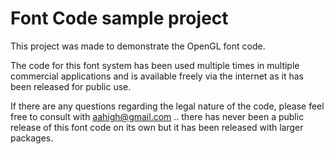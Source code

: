 # Font Code sample project

This project was made to demonstrate the OpenGL font code.

The code for this font system has been used multiple times in multiple commercial applications and is available freely via
the internet as it has been released for public use.

If there are any questions regarding the legal nature of the code, please feel free to consult with aahigh@gmail.com .. there
has never been a public release of this font code on its own but it has been released with larger packages.
